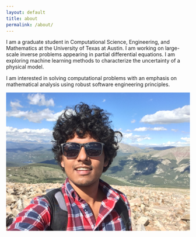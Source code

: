 ```yaml
---
layout: default
title: about
permalink: /about/
---
```


I am a graduate student in Computational Science, Engineering, and Mathematics at the University of Texas at Austin. I am working on large-scale inverse problems appearing in partial differential equations. I am exploring machine learning methods to characterize the uncertainty of a physical model.

I am interested in solving computational problems with an emphasis on mathematical analysis using robust software engineering principles. 

![Me](/assets/images/me.JPG)

